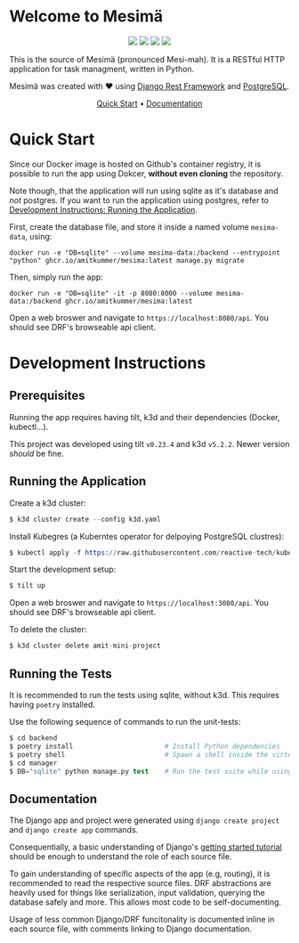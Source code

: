 # Welcome to Mesimä

<p align="center">
  <img src="https://img.shields.io/github/workflow/status/amitkummer/mesima/Integration?label=integration">
  <img src="https://img.shields.io/github/workflow/status/amitkummer/mesima/Create%20and%20publish%20a%20Docker%20image?label=image%20build">
  <img src="https://img.shields.io/github/v/tag/amitkummer/mesima">
  <img src="https://img.shields.io/github/license/amitkummer/mesima">
</p>

This is the source of Mesimä (pronounced Mesi-mah). It is a RESTful HTTP application for task managment, written in Python.

Mesimä was created with ❤️ using [Django Rest Framework](https://www.django-rest-framework.org/) and [PostgreSQL](https://www.postgresql.org/).

<p align="center">
  <a href="#quick-start">Quick Start</a> •
  <a href="#documentation">Documentation</a>
</p>

# Quick Start

Since our Docker image is hosted on Github's container registry, it is possible to run the app using Dokcer, **without even cloning** the repository.

Note though, that the application will run using sqlite as it's database and *not* postgres. If you want to run the application using postgres,
refer to [Development Instructions: Running the Application](#running-the-application).

First, create the database file, and store it inside a named volume `mesima-data`, using:

```
docker run -e "DB=sqlite" --volume mesima-data:/backend --entrypoint "python" ghcr.io/amitkummer/mesima:latest manage.py migrate
```

Then, simply run the app:

```
docker run -e "DB=sqlite" -it -p 8080:8000 --volume mesima-data:/backend ghcr.io/amitkummer/mesima:latest
```

Open a web broswer and navigate to `https://localhost:8080/api`. You should see DRF's browseable api client.

# Development Instructions

## Prerequisites

Running the app requires having tilt, k3d and their dependencies (Docker, kubectl...).

This project was developed using tilt `v0.23.4` and k3d `v5.2.2`.
Newer version *should* be fine.

## Running the Application

Create a k3d cluster:

```s
$ k3d cluster create --config k3d.yaml
```

Install Kubegres (a Kuberntes operator for delpoying PostgreSQL clustres):

```s
$ kubectl apply -f https://raw.githubusercontent.com/reactive-tech/kubegres/v1.15/kubegres.yaml
```

Start the development setup:

```s
$ tilt up
```

Open a web broswer and navigate to `https://localhost:3080/api`. You should see DRF's browseable api client.

To delete the cluster:

```s
$ k3d cluster delete amit-mini-project
```

## Running the Tests

It is recommended to run the tests using sqlite, without k3d. 
This requires having `poetry` installed.

Use the following sequence of commands to run the unit-tests:

```s
$ cd backend
$ poetry install                       # Install Python dependencies
$ poetry shell                         # Spawn a shell inside the virtual environemnt
$ cd manager
$ DB="sqlite" python manage.py test    # Run the test suite while using sqlite
```

## Documentation

The Django app and project were generated using `django create project` and `django create app` commands.

Consequentially, a basic understanding of Django's [getting started tutorial](https://docs.djangoproject.com/en/4.0/intro/tutorial01/) should be enough to understand the role of each source file.

To gain understanding of specific aspects of the app (e.g, routing), it is recommended to read the respective source files.
DRF abstractions are heavily used for things like serialization, input validation, querying the database safely and more. This allows most code to be self-documenting.

Usage of less common Django/DRF funcitonality is documented inline in each source file, with comments linking to Django documentation. 

